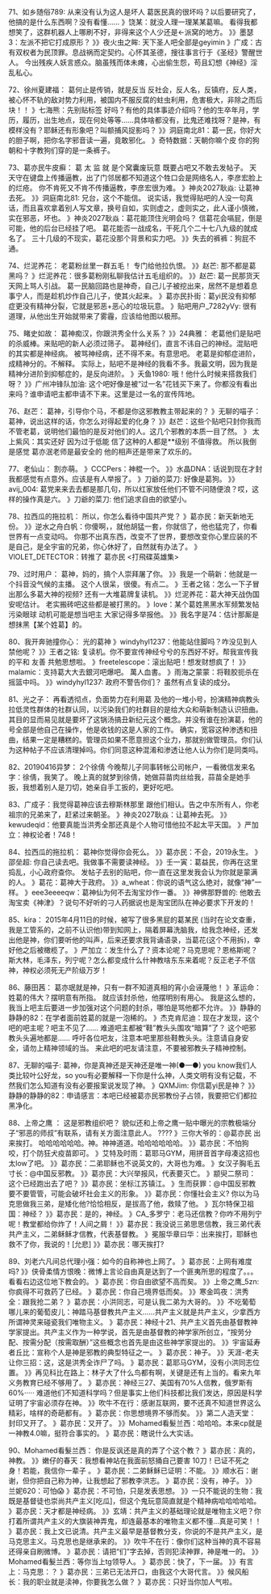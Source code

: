 71、如乡随俗789:    从来没有认为这人是坏人
葛医民真的很坏吗？以后要研究了，他搞的是什么东西啊？没有看懂……
》饶某：就没人理一理某某葛嘛。
看得我都想笑了，这群机器人上哪刷不好，非得来这个人少还是←派窝的地方。
》》墨瑟3：左派不把它打成原形？
》》夜火虫之眸: 天下圣人吧全部是geyimin
》广成：古有双权者为民顶罪。息战祸而定契约。心怀其圣德，搜往事言行于《圣经》警醒世人。
今出残疾人妖言惑众。脑虽残而体未瘫，心出偷生怨，苟且幻想《神经》淫乱私心。

72、徐州夏建福： 葛何止是传销，就是反当
反社会，反人名，反镇府，反人类，被心怀不轨的敌对势力利用，被国内不服反腐的蛀虫利用，危害极大，非除之而后块！！
》七海熊：先别贴标签 好吗？有他的具体事迹介绍吗？他的生卒年月，学历，履历，出生地点，现在何处等等……具体啥都没有，比鬼还难找呀？是神，有模样没有？耶稣还有形象吧？叫额捕风捉影吗？
》》洞庭南北81：葛一民，你好大的胆子啊，把你名字邪音读一遍，竟敢邪化。
》奇特数据：天朝你嘛个皮 你的狗朝和十字教狗们穿的是一条裤子。

73、葛亦民牛皮癣： 葛 太 监 就 是个窝囊废玩意
既要占吧又不敢去发帖子。
天天守在键盘上传播逼教，出了门邻居都不知道这个牲口会是网络名人，李彦宏脸上的烂疮。
你不肯死又不肯不传播逼教，李彦宏很为难。
》神炎2027耿焱: 让葛神去死。
》》洞庭南北81: 兄台，这个不能信。
说实话，我觉得贴吧的人没一句真话，而且喜欢拿着别人写文章，换号自如，实则虚之，虚则实之，此人谨小慎微，实在邪恶，坏也。
》神炎2027耿焱：葛花能顶住光明会吗？
信葛花会嗝屁，倒是可能，他的后台已经挂了吧。
葛花能否一战成名，干死几个二十七八九级的就成名了。
三十几级的不现实，葛花没那个背景和实力吧。
》》失去的裤裤：狗屁不通。

74、烂泥养花：  老葛粉丝里一群五毛！
专门给他拉仇恨。
》》赵芒: 那不都是葛黑吗？
》烂泥养花：很多葛粉刚私聊我估计五毛组织的。
》》赵芒: 葛一民那货天天网上骂人引战。
葛一民脑回路也是神奇，自己儿子被挖出来，居然不是想着息事宁人，而是趁机炒作自己儿子，使其火起来。
》葛亦民扑街：葛yi民没有抑郁症更没有精神分裂，它就是邪恶+恶心的垃圾玩意。
》贴吧用户_7282yVy:  很有道理，从他出生开始就带来了雾霾，应该给他图以极邢。

75、睹史如故：  葛神痴汉，你跟洪秀全什么关系？
》》24典雅：  老葛他们是贴吧的杀威棒。来贴吧的新人必须过筛子。
葛神经们，直言不讳自己的神经。混贴吧的其实都是神经病。
被骂神经病，还不得不来。有意思吧。
老葛是抑郁症进阶，成精神分的。不解释。
实际上，贴吧不是神经的我看不多。我最文明，因为我是精神分进阶到抑郁症的，是反向进阶。
》夭鱼1980: 哦！他什么时候来搭救我们呀？
》》广州冲锋队加油: 这个吧好像是被“过一名”花钱买下来了。你都没有看出来吗？谁申请吧主都申请不下来。这里是过一名的宣传阵地。

76、赵芒：  葛神，引导你个马，不都是你这邪教教主带起来的？
》无聊的喵子：葛神，说出这样的话，你怎么对得起爱的化身？
》》赵芒：这些个贴吧只封你我而不管老葛，说明他们最怕的是反对他们的人。这几个邪教的本质一目了然。
》 太上紫风：其实还好 因为过于低能 信了这种的人都是**级别 不值得救。
所以我倒是感觉 葛亦泯老师是最安全的 他的相声还是带来了欢乐的。

77、老仙山：  割亦萌。
》CCCPers：神棍一个。
》》水晶DNA：话说到现在才封我都感觉有点意外。应该是有人举报了。
》刀爺的菜刀: 好像是葛狗。
》》avij_004: 葛党来来去去都是那几句，所以红家放任他们不管不问随便浪？哎，这样的操作真是六。
》刀爺的菜刀: 他们追求自由的欲望小。

78、拉西瓜的拖拉机：  所以，你怎么看待中国共产党？
》葛亦民：新天新地无份。
》》逆水之舟白帆：你傻啊，，就他胡猛一套，你就信了，他也猛完了，你看世界有一点变动吗。
你那不出真东西，改变不了世界，要想改变你心里应装的不是自己，是全宇宙的兄弟，你心休好了，自然就有办法了。
》VlOLET_DETECTOR：转推了 葛亦民
<打飛碟英雄集>

79、过时用户：  葛神，妈的，搞个人崇拜屠了你。
》》我是一个萌新：他就是一个抖音没气候的主播。
这个人很呆，很傻。有点二。
》王者之铭：怎么一下子冒出那么多葛大神的视频?
还有一大堆葛牌复读机。
》》烂泥养花：葛大神天战伪国安呢估计。
老实搬砖吧这些都是被打黑的。
》love：某个葛姓黑黑水军频繁发帖污染眼球 动机可能是想当吧主 大家记得多举报他。
》》我名字是74：估计那厮是想抹黑【某个姓葛】的。

80、我开奔驰撞你心：  光的葛神
》windyhyl1237：他能站住脚吗？咋没见到人禁他呢？
》》王者之铭: 复读机。你不要宣传神经兮兮的东西好不好。帮我宣传我的平和 友善 共勉思想啦。
》freetelescope：滚出贴吧！想发财想疯了！
》》malamic：支持葛大大去銀河吧爆吧。
萬人血書。
》雨海之蒙蒙：将鞋胶扼杀在摇篮中吗。
》》windyhyl1237: 政府不警告你们？
虽然有点复读的成分。

81、光之子：  再看透彻点，负面势力在利用葛
及他的一堆小号，扮演精神病教头拉低灵性群体的社群认同，以污染我们的社群目的是给大众和萌新制造认识扭曲。其目的显而易见就是要坏了这锅汤搞丑新纪元这个概念。并没有谁在扮演葛，他的号全部是他自己在操作，他是收钱的这是人家的工作。
确实，宽容这种渗透和扭曲，结果一定是糟糕的。管理员如果不愿意担这个业力，那就别做管理员。你们认为这种帖子不应该清理掉吗。你们同意这种混淆和渗透让他人认为你们是同类吗。

82、20190416异梦：  2个徐倩
今晚帮儿子同事转帐公司帐户，一看微信发来名字：徐倩，我笑了。
晚上真的就梦到徐倩，她做蒜苗肉丝给我，蒜苗全是她手扳，我想着别人是刀切，她亲自手工扳的，更好吃吧。

83、广成子：我觉得葛神应该去穆斯林那里
跟他们相认。告之中东所有人，你老祖宗的兄弟来了，赶紧过来朝圣。
》神炎2027耿焱：让葛神去死。
》》kewudeqid：他要真能当洪秀全那还真是个人物可惜他拉不起太平天国。
》严加立：神权论者！748！

84、拉西瓜的拖拉机：  葛神你觉得你会死么。
》》葛亦民：不会，2019永生。
》邵垒超: 你自己读去吧。我做事不需要读神经。
》》壬一寅：葛益民，你再在这里捣乱，小心政府查你。
发帖子去别的贴吧，你一直在这里发我会认为你就是蒙满的人。
》葛花：葛神大于政府。
》》a_wheat：你说的语气这么绝对，就像“神”一样。
》eee3eeeeqw：葛神仙为何不去淘宝炒作一番。
》》神佛那野兽的: 他敢去淘宝卖《神津》？说句不好听的刁人药据说也是淘宝团队在神必要求下开发的！

85、kira：  2015年4月11日的时候，被写了很多黑屁的葛某民
(当时在论文查重，我是工管系的，之前不认识他)带到知网上，隔着屏幕洗脑我，给我念神经，还发出他是神，你们要听他的叫声，后来还要求我背诵语录，当葛花(这个不用拆)，幸好他之后被橄榄了。
》严加立：发生什么了？资本论呢？马克思呢？恩格斯呢？斯大林，毛泽东，列宁呢？怎么都变成什么什神教啥东东来着呢？反正老子不信神，神权必须死无产阶级万岁！

86、藤田茜：  葛亦珉就是神，只有一群不知道真相的宵小会诬蔑他！
》革运命：姓葛的伟大？摆明意有所指。
就应该封杀他，他摆明别有用心。
我是这么想的，我当上吧主后要进一步加强对这个问题的封杀，哪怕是骂他都不允许。
》》静静的静静的82：在学者面前姓葛的就是一泡稀的。
》杰克肯尼迪：现在才发现，这个吧的吧主呢？吧主不见了……
难道吧主都被“鞋”教头头围攻“暗算”了？
这个吧邪教头头遍地都是……
呼吁各位吧友，注意本吧里那些鞋教头头。注意请自身安全，请勿上精神领域的当。
来此吧的吧友请注意，不要被邪教头子精神控制。

87、无聊的喵子:    葛神，你是真神还是天神还是唯一神(●—●)
you know我们人类比较叶公好龙，so you有必要解释一下你是什么神，人类文明有没有记载，不然我们怎么知道有没有必要报案说发现了神。
》QXMJim: 你信葛yi民是神？
》》静静的静静的82：申请感言：本吧已经被葛亦民邪教份子占领，我要把它们都拉黑净化。

88、上帝之鹰 ：  这是邪教组织吧？
貌似还和上帝之鹰一贴中曝光的宗教极端分子“邪恶的师叔”有联系，请有关方面注意此人。 ????
》三你大爷的：@葛亦民  出来挨打。
哈哈哈哈哈哈。神。神神道道。哈哈哈哈哈哈。
》》葛亦民：不怕狗咬，打个防狂犬疫苗即可。
》艾特及时雨：葛耶马GYM，用拼音首字母凑这招也太low了吧。
》》葛亦民：二弟耶稣也不说英文的，大哥也为难。
》女汉子胸毛五寸长：@中国反邪教。
》》葛亦民：大兴举报风，代表要灭亡。
》颛臾二祭司：这个已经跑出去了吧？
》》葛亦民：坐标江苏镇江。
》生而获罪：@中国反邪教 要不要管管，可能会破坏社会主义的形象。
》》葛亦民：你懂社会主义?
你以为马克思做我三弟，是矮化他?恰恰相反，是拔高了他，救赎了他。
》瓦尔特保卫祖国：神经？
》》葛亦民：是的，神经。
》CA_多罗宁：老马还信教？你咋不用列宁呢！教堂都给你炸了！人间之屑！
》》葛亦民：我没说三弟思思信教，我三弟代表共产主义，二弟稣稣才信教，代表基督教。
》冕服华章曰华：出来挨打，耶稣也救不了你，我说的！[允悲]
》》葛亦民：哪天挨打?

89、刘老六凡间总代理小强：如今的自称神也上网了。
》葛亦民：上网有难度吗?
》》侠骨柔情方恨晚：微博上言论自由真是达到了一个匪夷所思的程度了。。。看看右边这位地下教会的。
》葛亦民：你自由欲望不高而矣。
》》上帝之鹰_5zn:你疯得不可救药了已经。
》葛亦民：你自己境界低而矣。
》》寒金鸣夜：洪秀全：跟我抢二弟？
》葛亦民：小洪同志，可是认我二弟为大哥的。
》》不吃葡萄哪儿来的葡萄皮儿：神踏马基督教共产主义……共产主义就是共产主义，少拿西方所谓神灵来碰瓷我们唯物主义。
》葛亦民：神经十21、共产主义首先由基督教神学家提出。共产主义作为一种学说，首先是由基督教的神学家所创立，“按劳分配、按需分配（按需取酬）”这些概念也首先是由这些神学家提出的。
》》宇宙延寿者丘比：宣称个人是神是邪教的典型特征之一。
》葛亦民：神子。
》》天涯-老夫让你三招：这，这是洪秀全诈尸了吗。
》葛亦民：葛耶马GYM，没有小洪同志位置。
》》再见科比在路上：林子大了什么鸟都有啊，关键是还有上当的。看来九年义务教育已经不够用了。
》葛亦民：神经三27、美国有70%人信教，俄罗斯有60%····· 难道他们不知道科学吗？但是事实上他们科技都比我们发达，原因是科学证明了宇宙必须存在神。
》》吹牛不在行：感谢互联网，要不还真不知道世界这么精彩，啥样的奇葩都有。
》葛亦民：你思想境界不够而矣。
》》第二人造天堂：封印又开了。
》葛亦民：又开了。
》》Mohamed看髮兰西：哈哈哈。本来cp就是一神教4.0嘛，挺符合事实的。
》葛亦民：瞎说什么大实话。

90、Mohamed看髮兰西：  你是反讽还是真的弄了个这个教？
》葛亦民：真的，神教。
》》嫩仔的春天：我想看神站在我面前怒捅自己要害 10刀！已证不死之身！若能，我信你一辈子 。
》葛亦民：二弟稣稣已证明：不能。
》》顺水石：谢谢，但你把自己称为神，让我想起了邪教李洪志。
》葛亦民：没有，神子。
》》兰妮620：可怕&#128561;
》葛亦民：不可怕，只是发表思想。
》》一只不能说的生物：我既是基督徒也崇尚共产主义[吃瓜]，但这个鬼玩意简直就是个精神病哈哈哈哈哈。
》葛亦民：天才都是神经病。
》》玄靖：共产主义的基础理论就是唯物主义吧？你打着所谓共产主义的大旗装神弄鬼，却连最基本的唯物主义都不懂...真是可笑！！
》葛亦民：我上文已说清。共产主义最早是基督教分支，你说的不是共产主义，是马克思主义。马克思也是继承来的。
》》吹牛不在行：像你们这种当神的真不容易 还得亲自刷微博。
》葛亦民：请把“们”字去掉，否则犯渎神罪，神是唯一的。
》》Mohamed看髮兰西：等你当上tg领导人。
》葛亦民：快了，下一届。
》》有言上：马克思：？
》葛亦民：三弟已无法开口，由我这个大哥代言。
》》候风船长：我的职业就是渎神，你要我怎么做？
》葛亦民：只好当你加人气啦。